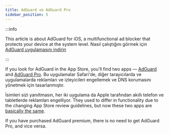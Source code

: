 ```yaml
---
title: AdGuard ve AdGuard Pro
sidebar_position: 5
---
```


:::info

This article is about AdGuard for iOS, a multifunctional ad blocker that protects your device at the system level. Nasıl çalıştığını görmek için [AdGuard uygulamasını indirin](https://agrd.io/download-kb-adblock)

:::

If you look for AdGuard in the App Store, you'll find two apps — [AdGuard](https://itunes.apple.com/app/id1047223162) and [AdGuard Pro](https://itunes.apple.com/app/id1126386264). Bu uygulamalar Safari'de, diğer tarayıcılarda ve uygulamalarda reklamları ve izleyicileri engellemek ve DNS korumasını yönetmek için tasarlanmıştır.

İsimleri sizi yanıltmasın, her iki uygulama da Apple tarafından akıllı telefon ve tabletlerde reklamları engelliyor. They used to differ in functionality due to the changing App Store review guidelines, but now these two apps are [basically the same](https://adguard.com/en/blog/updating-adguard-pro-for-ios.html).

If you have purchased AdGuard premium, there is no need to get AdGuard Pro, and vice versa.

